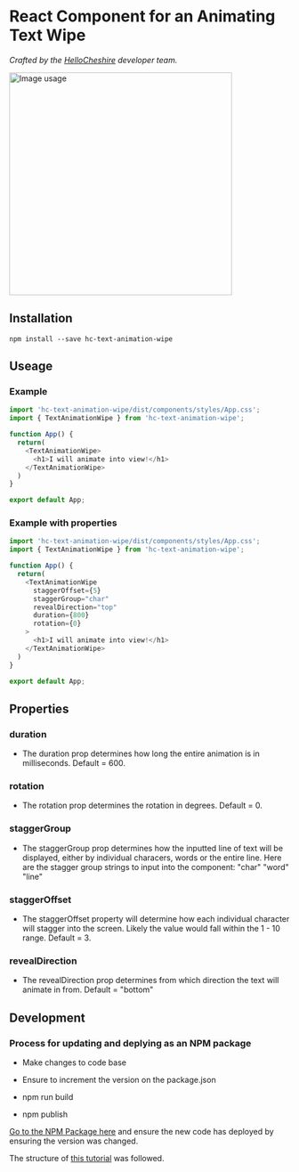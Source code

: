 # React Component for an Animating Text Wipe

*Crafted by the [HelloCheshire](https://hellocheshire.com) developer team.*


<img src="https://i.imgur.com/OPDwYtc.gif" alt="Image usage" width="400">

## Installation

`npm install --save hc-text-animation-wipe`

## Useage



### Example

```javascript
import 'hc-text-animation-wipe/dist/components/styles/App.css';
import { TextAnimationWipe } from 'hc-text-animation-wipe';

function App() {
  return(
    <TextAnimationWipe>
      <h1>I will animate into view!</h1>
    </TextAnimationWipe>
  )
}

export default App;
```

### Example with properties

```javascript
import 'hc-text-animation-wipe/dist/components/styles/App.css';
import { TextAnimationWipe } from 'hc-text-animation-wipe';

function App() {
  return(
    <TextAnimationWipe
      staggerOffset={5}
      staggerGroup="char"
      revealDirection="top"
      duration={800}
      rotation={0}
    >
      <h1>I will animate into view!</h1>
    </TextAnimationWipe>
  )
}

export default App;
```

## Properties

### duration
- The duration prop determines how long the entire animation is in milliseconds. Default = 600.

### rotation
- The rotation prop determines the rotation in degrees. Default = 0.

### staggerGroup
- The staggerGroup prop determines how the inputted line of text will be displayed, either by individual characers, words or the entire line. Here are the stagger group strings to input into the component:
"char"
"word"
"line"

### staggerOffset
- The staggerOffset property will determine how each individual character will stagger into the screen. Likely the value would fall within the 1 - 10 range. Default = 3.

### revealDirection
- The revealDirection prop determines from which direction the text will animate in from. Default = "bottom"


## Development

### Process for updating and deplying as an NPM package

- Make changes to code base

- Ensure to increment the version on the package.json

- npm run build

- npm publish

[Go to the NPM Package here](https://www.npmjs.com/package/hc-text-animation-wipe) and ensure the new code has deployed by ensuring the version was changed.

The structure of [this tutorial](https://levelup.gitconnected.com/publish-react-components-as-an-npm-package-7a671a2fb7f) was followed.

